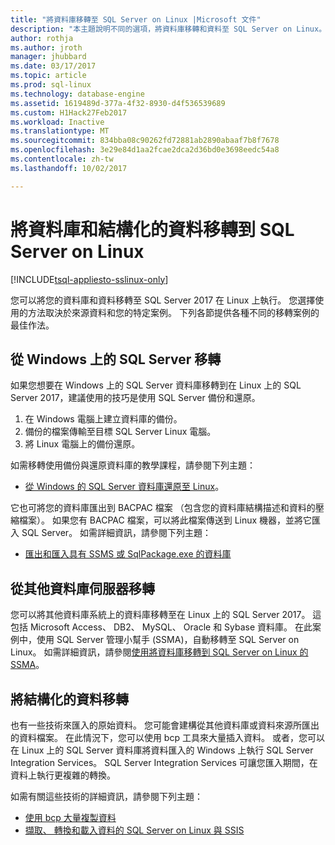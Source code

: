 ```yaml
---
title: "將資料庫移轉至 SQL Server on Linux |Microsoft 文件"
description: "本主題說明不同的選項，將資料庫移轉和資料至 SQL Server on Linux。"
author: rothja
ms.author: jroth
manager: jhubbard
ms.date: 03/17/2017
ms.topic: article
ms.prod: sql-linux
ms.technology: database-engine
ms.assetid: 1619489d-377a-4f32-8930-d4f536539689
ms.custom: H1Hack27Feb2017
ms.workload: Inactive
ms.translationtype: MT
ms.sourcegitcommit: 834bba08c90262fd72881ab2890abaaf7b8f7678
ms.openlocfilehash: 3e29e84d1aa2fcae2dca2d36bd0e3698eedc54a8
ms.contentlocale: zh-tw
ms.lasthandoff: 10/02/2017

---
```

# <a name="migrate-databases-and-structured-data-to-sql-server-on-linux"></a>將資料庫和結構化的資料移轉到 SQL Server on Linux 

[!INCLUDE[tsql-appliesto-sslinux-only](../includes/tsql-appliesto-sslinux-only.md)]

您可以將您的資料庫和資料移轉至 SQL Server 2017 在 Linux 上執行。 您選擇使用的方法取決於來源資料和您的特定案例。 下列各節提供各種不同的移轉案例的最佳作法。

## <a name="migrate-from-sql-server-on-windows"></a>從 Windows 上的 SQL Server 移轉
如果您想要在 Windows 上的 SQL Server 資料庫移轉到在 Linux 上的 SQL Server 2017，建議使用的技巧是使用 SQL Server 備份和還原。

1. 在 Windows 電腦上建立資料庫的備份。
2. 備份的檔案傳輸至目標 SQL Server Linux 電腦。
3. 將 Linux 電腦上的備份還原。 

如需移轉使用備份與還原資料庫的教學課程，請參閱下列主題：

- [從 Windows 的 SQL Server 資料庫還原至 Linux](sql-server-linux-migrate-restore-database.md)。

它也可將您的資料庫匯出到 BACPAC 檔案 （包含您的資料庫結構描述和資料的壓縮檔案）。 如果您有 BACPAC 檔案，可以將此檔案傳送到 Linux 機器，並將它匯入 SQL Server。 如需詳細資訊，請參閱下列主題：

- [匯出和匯入具有 SSMS 或 SqlPackage.exe 的資料庫](sql-server-linux-migrate-ssms.md)

## <a name="migrate-from-other-database-servers"></a>從其他資料庫伺服器移轉
您可以將其他資料庫系統上的資料庫移轉至在 Linux 上的 SQL Server 2017。 這包括 Microsoft Access、 DB2、 MySQL、 Oracle 和 Sybase 資料庫。 在此案例中，使用 SQL Server 管理小幫手 (SSMA)，自動移轉至 SQL Server on Linux。 如需詳細資訊，請參閱[使用將資料庫移轉到 SQL Server on Linux 的 SSMA](sql-server-linux-migrate-ssma.md)。  

## <a name="migrate-structured-data"></a>將結構化的資料移轉
也有一些技術來匯入的原始資料。 您可能會建構從其他資料庫或資料來源所匯出的資料檔案。 在此情況下，您可以使用 bcp 工具來大量插入資料。 或者，您可以在 Linux 上的 SQL Server 資料庫將資料匯入的 Windows 上執行 SQL Server Integration Services。 SQL Server Integration Services 可讓您匯入期間，在資料上執行更複雜的轉換。 

如需有關這些技術的詳細資訊，請參閱下列主題：

- [使用 bcp 大量複製資料](sql-server-linux-migrate-bcp.md)
- [擷取、 轉換和載入資料的 SQL Server on Linux 與 SSIS](sql-server-linux-migrate-ssis.md) 

